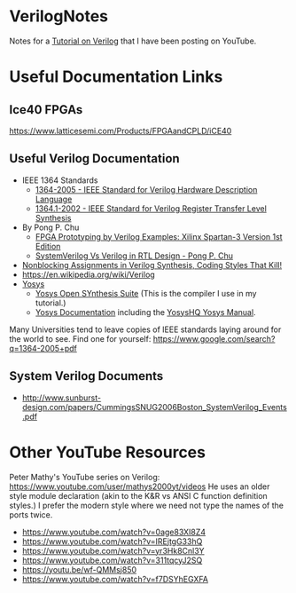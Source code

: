 # VerilogNotes

Notes for a [Tutorial on Verilog](https://www.youtube.com/playlist?list=PL3by7evD3F52On-ws9pcdQuEL-rYbNNFB) that I have been posting on YouTube.

# Useful Documentation Links

## Ice40 FPGAs

https://www.latticesemi.com/Products/FPGAandCPLD/iCE40

## Useful Verilog Documentation

- IEEE 1364 Standards
  - [1364-2005 - IEEE Standard for Verilog Hardware Description Language](https://ieeexplore.ieee.org/document/1620780)
  - [1364.1-2002 - IEEE Standard for Verilog Register Transfer Level Synthesis](https://ieeexplore.ieee.org/document/1146718)
- By Pong P. Chu
  - [FPGA Prototyping by Verilog Examples: Xilinx Spartan-3 Version 1st Edition](https://a.co/d/7IF3ycu)
  - [SystemVerilog Vs Verilog in RTL Design - Pong P. Chu](https://www.scribd.com/document/502031998/SystemVerilog-vs-Verilog-in-RTL-Design)
- [Nonblocking Assignments in Verilog Synthesis, Coding Styles That Kill!](http://www.sunburst-design.com/papers/CummingsSNUG2000SJ_NBA_rev1_2.pdf)
- https://en.wikipedia.org/wiki/Verilog
- [Yosys](https://github.com/YosysHQ)
  - [Yosys Open SYnthesis Suite](https://github.com/YosysHQ/yosys) (This is the compiler I use in my tutorial.)
  - [Yosys Documentation](https://yosyshq.net/yosys/documentation.html) including the [YosysHQ Yosys Manual](https://yosys.readthedocs.io/_/downloads/en/latest/pdf/).

Many Universities tend to leave copies of IEEE standards laying around for the world to see.
Find one for yourself: https://www.google.com/search?q=1364-2005+pdf

## System Verilog Documents

- http://www.sunburst-design.com/papers/CummingsSNUG2006Boston_SystemVerilog_Events.pdf

# Other YouTube Resources

Peter Mathy's YouTube series on Verilog: https://www.youtube.com/user/mathys2000yt/videos
He uses an older style module declaration (akin to the K&R vs ANSI C function definition styles.)  I prefer the modern style where we need not type the names of the ports twice.

- https://www.youtube.com/watch?v=0age83XI8Z4
- https://www.youtube.com/watch?v=IREjtgG33hQ
- https://www.youtube.com/watch?v=yr3Hk8Cnl3Y
- https://www.youtube.com/watch?v=311tqcyJ2SQ
- https://youtu.be/wf-QMMsj850
- https://www.youtube.com/watch?v=f7DSYhEGXFA
